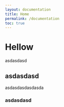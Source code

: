 ```yaml
---
layout: documentation
title: Home
permalink: /documentation
toc: true
---
```


# Hellow

asdasdasd

## asdasdasd

asdasdasdasdasda

### asdasdasd